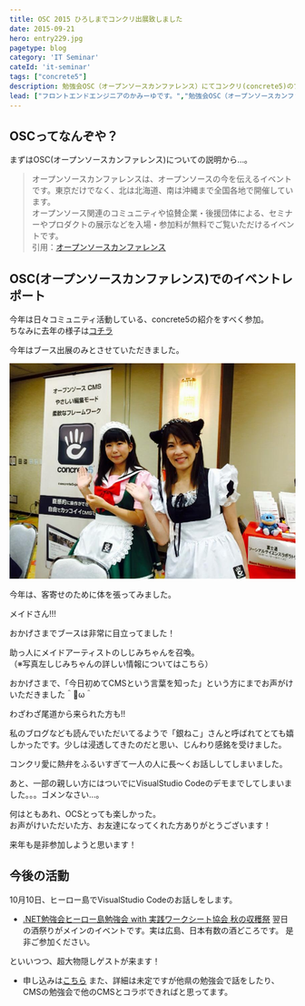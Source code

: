 ```yaml
---
title: OSC 2015 ひろしまでコンクリ出展致しました
date: 2015-09-21
hero: entry229.jpg
pagetype: blog
category: 'IT Seminar'
cateId: 'it-seminar'
tags: ["concrete5"]
description: 勉強会OSC（オープンソースカンファレンス）にてコンクリ(concrete5)のブースを出展致しました。今回はそのレポートです。
lead: ["フロントエンドエンジニアのかみーゆです。","勉強会OSC（オープンソースカンファレンス）にてコンクリ(concrete5)のブースを出展致しました。今回はそのレポートです。"]
---
```

## OSCってなんぞや？
まずはOSC(オープンソースカンファレンス)についての説明から…。

> オープンソースカンファレンスは、オープンソースの今を伝えるイベントです。東京だけでなく、北は北海道、南は沖縄まで全国各地で開催しています。<br>
> オープンソース関連のコミュニティや協賛企業・後援団体による、セミナーやプロダクトの展示などを入場・参加料が無料でご覧いただけるイベントです。<br>
> 引用：[オープンソースカンファレンス](http://www.ospn.jp/)

## OSC(オープンソースカンファレンス)でのイベントレポート
今年は日々コミュニティ活動している、concrete5の紹介をすべく参加。<br>
ちなみに去年の様子は[コチラ](/blogs/entry195/)

今年はブース出展のみとさせていただきました。

![OSC(オープンソースカンファレンス)](./images/2015/entry229-1.jpg)

今年は、客寄せのために体を張ってみました。

メイドさん!!!

おかげさまでブースは非常に目立ってました！

助っ人にメイドアーティストのしじみちゃんを召喚。<br>
（※写真左しじみちゃんの詳しい情報についてはこちら）

おかげさまで、「今日初めてCMSという言葉を知った」という方にまでお声がけいただきました＾ω＾

わざわざ尾道から来られた方も!!

私のブログなども読んでいただいてるようで「銀ねこ」さんと呼ばれてとても嬉しかったです。少しは浸透してきたのだと思い、じんわり感銘を受けました。

コンクリ愛に熱弁をふるいすぎて一人の人に長〜くお話ししてしまいました。

あと、一部の親しい方にはついでにVisualStudio Codeのデモまでしてしまいました。。。ゴメンなさい…。

何はともあれ、OCSとっても楽しかった。<br>
お声がけいただいた方、お友達になってくれた方ありがとうございます！

来年も是非参加しようと思います！

## 今後の活動
10月10日、ヒーロー島でVisualStudio Codeのお話しをします。

* [.NET勉強会ヒーロー島勉強会 with 実践ワークシート協会 秋の収穫祭](http://heroshima.jp/EventInfo/20151010)
翌日の酒祭りがメインのイベントです。実は広島、日本有数の酒どころです。
是非ご参加ください。

といいつつ、超大物隠しゲストが来ます！

* 申し込みは[こちら](http://heroshima.connpass.com/event/17901/)
また、詳細は未定ですが他県の勉強会で話をしたり、CMSの勉強会で他のCMSとコラボできればと思ってます。
